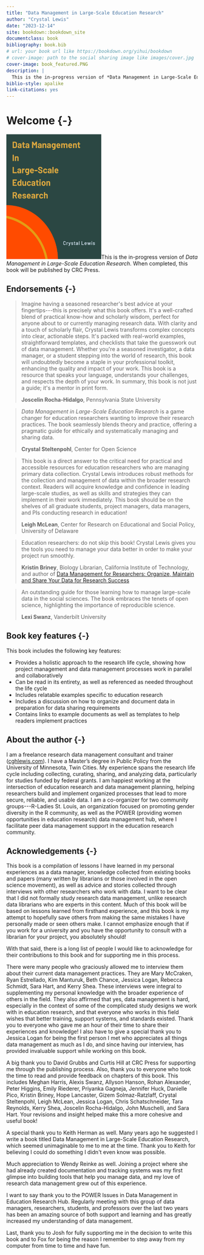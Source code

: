 ```yaml
---
title: "Data Management in Large-Scale Education Research"
author: "Crystal Lewis"
date: "2023-12-14"
site: bookdown::bookdown_site
documentclass: book
bibliography: book.bib
# url: your book url like https://bookdown.org/yihui/bookdown
# cover-image: path to the social sharing image like images/cover.jpg
cover-image: book_featured.PNG
description: |
  This is the in-progress version of *Data Management in Large-Scale Education Research*. 
biblio-style: apalike
link-citations: yes
---
```


# Welcome {-}

<img src="book_featured.PNG" class="cover" width="250" height="328"/>This is the in-progress version of *Data Management in Large-Scale Education Research*. When completed, this book will be published by CRC Press. 

## Endorsements {-}

> Imagine having a seasoned researcher's best advice at your fingertips---this is precisely what this book offers. It's a well-crafted blend of practical know-how and scholarly wisdom, perfect for anyone about to or currently managing research data. With clarity and a touch of scholarly flair, Crystal Lewis transforms complex concepts into clear, actionable steps. It's packed with real-world examples, straightforward templates, and checklists that take the guesswork out of data management. Whether you're a seasoned investigator, a data manager, or a student stepping into the world of research, this book will undoubtedly become a staple in your professional toolkit, enhancing the quality and impact of your work. This book is a resource that speaks your language, understands your challenges, and respects the depth of your work. In summary, this book is not just a guide; it's a mentor in print form.
>
> **Joscelin Rocha-Hidalgo**, Pennsylvania State University

> *Data Management in Large-Scale Education Research* is a game changer for education researchers wanting to improve their research practices. The book seamlessly blends theory and practice, offering a pragmatic guide for ethically and systematically managing and sharing data.
>
> **Crystal Steltenpohl**, Center for Open Science

> This book is a direct answer to the critical need for practical and accessible resources for education researchers who are managing primary data collection. Crystal Lewis introduces robust methods for the collection and management of data within the broader research context. Readers will acquire knowledge and confidence in leading large-scale studies, as well as skills and strategies they can implement in their work immediately. This book should be on the shelves of all graduate students, project managers, data managers, and PIs conducting research in education!
>
> **Leigh McLean**, Center for Research on Educational and Social Policy, University of Delaware

> Education researchers: do not skip this book! Crystal Lewis gives you the tools you need to manage your data better in order to make your project run smoothly.
>
> **Kristin Briney**, Biology Librarian, California Institute of Technology, and author of [Data Management for Researchers: Organize, Maintain and Share Your Data for Research Success](https://pelagicpublishing.com/products/data-management-for-researchers-briney)

> An outstanding guide for those learning how to manage large-scale data in the social sciences. The book embraces the tenets of open science, highlighting the importance of reproducible science.
>
> **Lexi Swanz**, Vanderbilt University

## Book key features {-}

This book includes the following key features:

- Provides a holistic approach to the research life cycle, showing how project management and data management processes work in parallel and collaboratively
- Can be read in its entirety, as well as referenced as needed throughout the life cycle
- Includes relatable examples specific to education research
- Includes a discussion on how to organize and document data in preparation for data sharing requirements
- Contains links to example documents as well as templates to help readers implement practices

## About the author {-}

I am a freelance research data management consultant and trainer ([cghlewis.com](https://cghlewis.com/)). I have a Master’s degree in Public Policy from the University of Minnesota, Twin Cities. My experience spans the research life cycle including collecting, curating, sharing, and analyzing data, particularly for studies funded by federal grants. I am happiest working at the intersection of education research and data management planning, helping researchers build and implement organized processes that lead to more secure, reliable, and usable data. I am a co-organizer for two community groups---R-Ladies St. Louis, an organization focused on promoting gender diversity in the R community, as well as the POWER (providing women opportunities in education research) data management hub, where I facilitate peer data management support in the education research community. 

## Acknowledgements {-}

This book is a compilation of lessons I have learned in my personal experiences as a data manager, knowledge collected from existing books and papers (many written by librarians or those involved in the open science movement), as well as advice and stories collected through interviews with other researchers who work with data. I want to be clear that I did not formally study research data management, unlike research data librarians who are experts in this content. Much of this book will be based on lessons learned from firsthand experience, and this book is my attempt to hopefully save others from making the same mistakes I have personally made or seen others make. I cannot emphasize enough that if you work for a university and you have the opportunity to consult with a librarian for your project, you absolutely should!

With that said, there is a long list of people I would like to acknowledge for their contributions to this book and for supporting me in this process.

There were many people who graciously allowed me to interview them about their current data management practices. They are Mary McCraken, Ryan Estrellado, Kim Manturuk, Beth Chance, Jessica Logan, Rebecca Schmidt, Sara Hart, and Kerry Shea. These interviews were integral to supplementing my personal knowledge with the broader experience of others in the field. They also affirmed that yes, data management is hard, especially in the context of some of the complicated study designs we work with in education research, and that everyone who works in this field wishes that better training, support systems, and standards existed. Thank you to everyone who gave me an hour of their time to share their experiences and knowledge! I also have to give a special thank you to Jessica Logan for being the first person I met who appreciates all things data management as much as I do, and since having our interview, has provided invaluable support while working on this book.

A big thank you to David Grubbs and Curtis Hill at CRC Press for supporting me through the publishing process. Also, thank you to everyone who took the time to read and provide feedback on chapters of this book. This includes Meghan Harris, Alexis Swanz, Allyson Hanson, Rohan Alexander, Peter Higgins, Emily Riederer, Priyanka Gagneja, Jennifer Huck, Danielle Pico, Kristin Briney, Hope Lancaster, Gizem Solmaz-Ratzlaff, Crystal Steltenpohl, Leigh McLean, Jessica Logan, Chris Schatschneider, Tara Reynolds, Kerry Shea, Joscelin Rocha-Hidalgo, John Muschelli, and Sara Hart. Your revisions and insight helped make this a more cohesive and useful book! 

A special thank you to Keith Herman as well. Many years ago he suggested I write a book titled Data Management in Large-Scale Education Research, which seemed unimaginable to me to me at the time. Thank you to Keith for believing I could do something I didn't even know was possible.

Much appreciation to Wendy Reinke as well. Joining a project where she had already created documentation and tracking systems was my first glimpse into building tools that help you manage data, and my love of research data management grew out of this experience.

I want to say thank you to the POWER Issues in Data Management in Education Research Hub. Regularly meeting with this group of data managers, researchers, students, and professors over the last two years has been an amazing source of both support and learning and has greatly increased my understanding of data management.

Last, thank you to Josh for fully supporting me in the decision to write this book and to Fox for being the reason I remember to step away from my computer from time to time and have fun.
